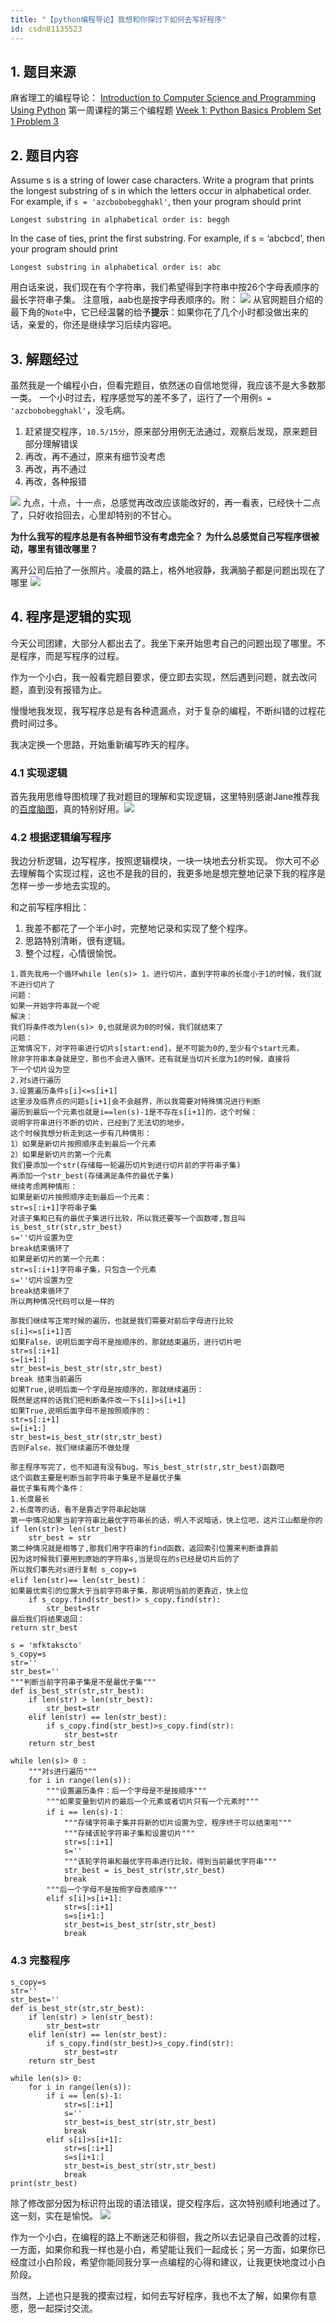 ```yaml
---
title: "【python编程导论】我想和你探讨下如何去写好程序"
id: csdn81135523
---
```


## 1\. 题目来源

麻省理工的编程导论：
[Introduction to Computer Science and Programming Using Python](https://www.edx.org/course/introduction-computer-science-mitx-6-00-1x-11)
第一周课程的第三个编程题
[Week 1: Python Basics Problem Set 1 Problem 3](https://courses.edx.org/courses/course-v1:MITx+6.00.1x+2T2017_2/courseware/fc8f42302c644118adfcfa720f9f403e/ca19e125470846f2a36ad1225410e39a/2?activate_block_id=block-v1%3AMITx%2B6.00.1x%2B2T2017_2%2Btype%40vertical%2Bblock%402ad818f0770d449d873328eb7cb35122)

## 2\. 题目内容

Assume s is a string of lower case characters.
Write a program that prints the longest substring of s in which the letters occur in alphabetical order. For example, if `s = 'azcbobobegghakl'`, then your program should print

```
Longest substring in alphabetical order is: beggh
```

In the case of ties, print the first substring. For example, if s = ‘abcbcd’, then your program should print

```
Longest substring in alphabetical order is: abc
```

用白话来说，我们现在有个字符串，我们希望得到字符串中按26个字母表顺序的最长字符串子集。
注意哦，aab也是按字母表顺序的。附：
![](../img/07ce5fed217a7a902385981ec051a355.png)
从官网题目介绍的最下角的`Note`中，它已经温馨的给予**提示**：如果你花了几个小时都没做出来的话，亲爱的，你还是继续学习后续内容吧。

## 3\. 解题经过

虽然我是一个编程小白，但看完题目，依然迷の自信地觉得，我应该不是大多数那一类。
一个小时过去，程序感觉写的差不多了，运行了一个用例`s = 'azcbobobegghakl'`，没毛病。

1.  赶紧提交程序，`10.5/15分`，原来部分用例无法通过，观察后发现，原来题目部分理解错误
2.  再改，再不通过，原来有细节没考虑
3.  再改，再不通过
4.  再改，各种报错

![](../img/c9e5728f061802e94fa60a1443fb7421.png)
九点，十点，十一点，总感觉再改改应该能改好的，再一看表，已经快十二点了，只好收拾回去，心里却特别的不甘心。

**为什么我写的程序总是有各种细节没有考虑完全？**
**为什么总感觉自己写程序很被动，哪里有错改哪里？**

离开公司后拍了一张照片。凌晨的路上，格外地寂静，我满脑子都是问题出现在了哪里
![](../img/a224c469c591b5b1560346985fd31798.png)

## 4\. 程序是逻辑的实现

今天公司团建，大部分人都出去了。我坐下来开始思考自己的问题出现了哪里。不是程序，而是写程序的过程。

作为一个小白，我一般看完题目要求，便立即去实现，然后遇到问题，就去改问题，直到没有报错为止。

慢慢地我发现，我写程序总是有各种遗漏点，对于复杂的编程，不断纠错的过程花费时间过多。

我决定换一个思路，开始重新编写昨天的程序。

### 4.1 实现逻辑

首先我用思维导图梳理了我对题目的理解和实现逻辑，这里特别感谢Jane推荐我的[百度脑图](http://naotu.baidu.com/)，真的特别好用。![](../img/ad0745a671a6e2538ade590aaa4aa5ed.png)

### 4.2 根据逻辑编写程序

我边分析逻辑，边写程序，按照逻辑模块，一块一块地去分析实现。
你大可不必去理解每个实现过程，这也不是我的目的，我更多地是想完整地记录下我的程序是怎样一步一步地去实现的。

和之前写程序相比：

1.  我差不都花了一个半小时，完整地记录和实现了整个程序。
2.  思路特别清晰，很有逻辑。
3.  整个过程，心情很愉悦。

```
1.首先我用一个循环while len(s)> 1，进行切片，直到字符串的长度小于1的时候，我们就不进行切片了
问题：
如果一开始字符串就一个呢
解决：
我们将条件改为len(s)> 0,也就是说为0的时候，我们就结束了
问题：
正常情况下，对字符串进行切片s[start:end]，是不可能为0的,至少有个start元素，
除非字符串本身就是空，那也不会进入循环。还有就是当切片长度为1的时候，直接将
下一个切片设为空
2.对s进行遍历
3.设置遍历条件s[i]<=s[i+1]
这里涉及临界点的问题s[i+1]会不会越界，所以我需要对特殊情况进行判断
遍历到最后一个元素也就是i==len(s)-1是不存在s[i+1]的，这个时候：
说明字符串进行不断的切片，已经到了无法切的地步。
这个时候我想分析走到这一步有几种情形：
1）如果是新切片按照顺序走到最后一个元素
2）如果是新切片的第一个元素
我们要添加一个str(存储每一轮遍历切片到进行切片前的字符串子集)
再添加一个str_best(存储满足条件的最优子集)
继续考虑两种情形：
如果是新切片按照顺序走到最后一个元素：
str=s[:i+1]字符串子集
对该子集和已有的最优子集进行比较，所以我还要写一个函数喽,暂且叫is_best_str(str,str_best)
s=''切片设置为空
break结束循环了
如果是新切片的第一个元素：
str=s[:i+1]字符串子集，只包含一个元素
s=''切片设置为空
break结束循环了
所以两种情况代码可以是一样的

那我们继续写正常时候的遍历，也就是我们需要对前后字母进行比较
s[i]<=s[i+1]否
如果False，说明后面字母不是按顺序的，那就结束遍历，进行切片吧
str=s[:i+1]
s=[i+1:]
str_best=is_best_str(str,str_best)
break 结束当前遍历
如果True,说明后面一个字母是按顺序的，那就继续遍历：
既然是这样的话我们把判断条件改一下s[i]>s[i+1]
如果True,说明后面字母不是按照顺序的：
str=s[:i+1]
s=[i+1:]
str_best=is_best_str(str,str_best)
否则False，我们继续遍历不做处理

那主程序写完了，也不知道有没有bug，写is_best_str(str,str_best)函数吧
这个函数主要是判断当前字符串子集是不是最优子集
最优子集有两个条件：
1.长度最长
2.长度等的话，看不是靠近字符串起始端
第一中情况如果当前字符串比最优字符串长的话，明人不说暗话，快上位吧，这片江山都是你的
if len(str)> len(str_best)
    str_best = str
第二种情况就是相等了,那我们用字符串的find函数，返回索引位置来判断谁靠前
因为这时候我们要用到原始的字符串s,当是现在的s已经是切片后的了
所以我们事先对s进行复制 s_copy=s
elif len(str)== len(str_best)：
如果最优索引的位置大于当前字符串子集，那说明当前的更靠近，快上位
    if s_copy.find(str_best)> s_copy.find(str):
        str_best=str
最后我们将结果返回：
return str_best

s = 'mfktakscto'
s_copy=s
str=''
str_best=''
"""判断当前字符串子集是不是最优子集"""
def is_best_str(str,str_best):
    if len(str) > len(str_best):
        str_best=str
    elif len(str) == len(str_best):
        if s_copy.find(str_best)>s_copy.find(str):
            str_best=str
    return str_best

while len(s)> 0 :
    """对s进行遍历"""
    for i in range(len(s)):
        """设置遍历条件：后一个字母是不是按顺序"""
        """如果变量到切片的最后一个元素或者切片只有一个元素时"""
        if i == len(s)-1：
            """存储字符串子集并将新的切片设置为空，程序终于可以结束啦"""
            """存储该轮字符串子集和设置切片"""
            str=s[:i+1]
            s=''
            """该轮字符串和最优字符串进行比较，得到当前最优字符串"""
            str_best = is_best_str(str,str_best)
            break
        """后一个字母不是按照字母表顺序"""
        elif s[i]>s[i+1]:
            str=s[:i+1]
            s=s[i+1:]
            str_best=is_best_str(str,str_best)
            break
```

### 4.3 完整程序

```
s_copy=s
str=''
str_best=''
def is_best_str(str,str_best):
    if len(str) > len(str_best):
        str_best=str
    elif len(str) == len(str_best):
        if s_copy.find(str_best)>s_copy.find(str):
            str_best=str
    return str_best

while len(s)> 0:
    for i in range(len(s)):
        if i == len(s)-1:
            str=s[:i+1]
            s=''
            str_best=is_best_str(str,str_best)
            break
        elif s[i]>s[i+1]:
            str=s[:i+1]
            s=s[i+1:]
            str_best=is_best_str(str,str_best)
            break
print(str_best)
```

除了修改部分因为标识符出现的语法错误，提交程序后，这次特别顺利地通过了。这一刻，实在是愉悦。
![](../img/a60b51f3f2e58b488bc854540925e44e.png)

作为一个小白，在编程的路上不断迷茫和徘徊，我之所以去记录自己改善的过程，一方面，如果你和我一样也是小白，希望能让我们一起成长；另一方面，如果你已经度过小白阶段，希望你能同我分享一点编程的心得和建议，让我更快地度过小白阶段。

当然，上述也只是我的摸索过程，如何去写好程序，我也不太了解，如果你有意愿，愿一起探讨交流。